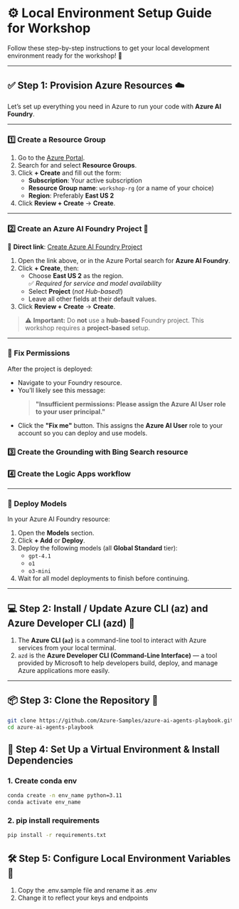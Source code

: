 # ⚙️ Local Environment Setup Guide for Workshop

Follow these step-by-step instructions to get your local development environment ready for the workshop! 🚀

---

## ✅ Step 1: Provision Azure Resources ☁️

Let’s set up everything you need in Azure to run your code with **Azure AI Foundry**.

---

### 1️⃣ Create a Resource Group

1. Go to the [Azure Portal](https://portal.azure.com).
2. Search for and select **Resource Groups**.
3. Click **+ Create** and fill out the form:
   - **Subscription**: Your active subscription
   - **Resource Group name**: `workshop-rg` (or a name of your choice)
   - **Region**: Preferably **East US 2**
4. Click **Review + Create** → **Create**.

---

### 2️⃣ Create an Azure AI Foundry Project 🧠

🔗 **Direct link**: [Create Azure AI Foundry Project](https://portal.azure.com/#create/Microsoft.CognitiveServicesAIFoundry)

1. Open the link above, or in the Azure Portal search for **Azure AI Foundry**.
2. Click **+ Create**, then:
   - Choose **East US 2** as the region.  
     ✅ *Required for service and model availability*
   - Select **Project** (*not Hub-based!*)
   - Leave all other fields at their default values.
3. Click **Review + Create** → **Create**.

> ⚠️ **Important:** Do **not** use a **hub-based** Foundry project. This workshop requires a **project-based** setup.

---

### 🔐 Fix Permissions

After the project is deployed:

- Navigate to your Foundry resource.
- You’ll likely see this message:
  > **"Insufficient permissions: Please assign the Azure AI User role to your user principal."**
- Click the **"Fix me"** button. This assigns the **Azure AI User** role to your account so you can deploy and use models.

### 3️⃣ Create the Grounding with Bing Search resource

### 4️⃣ Create the Logic Apps workflow

---

### 🤖 Deploy Models

In your Azure AI Foundry resource:

1. Open the **Models** section.
2. Click **+ Add** or **Deploy**.
3. Deploy the following models (all **Global Standard** tier):
   - `gpt-4.1`
   - `o1`
   - `o3-mini`
4. Wait for all model deployments to finish before continuing.
 
---

## 💻 Step 2: Install / Update Azure CLI (az) and Azure Developer CLI (azd) 🔧

1. The **Azure CLI (`az`)** is a command-line tool to interact with Azure services from your local terminal.
2. `azd` is the **Azure Developer CLI (Command-Line Interface)** — a tool provided by Microsoft to help developers build, deploy, and manage Azure applications more easily.

---

## 📦 Step 3: Clone the Repository 🔁

   ```bash
   git clone https://github.com/Azure-Samples/azure-ai-agents-playbook.git
   cd azure-ai-agents-playbook
   ```

## 🐍 Step 4: Set Up a Virtual Environment & Install Dependencies

### 1. Create conda env

```bash
conda create -n env_name python=3.11
conda activate env_name
```

### 2. pip install requirements
```bash
pip install -r requirements.txt
```

## 🛠️ Step 5: Configure Local Environment Variables 📁

1. Copy the .env.sample file and rename it as .env
2. Change it to reflect your keys and endpoints

